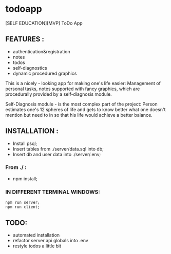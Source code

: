 # todoapp
[SELF EDUCATION][MVP] ToDo App

## FEATURES : 
- authentication&registration    
- notes
- todos
- self-diagnostics
- dynamic procedured graphics

This is a nicely - looking app for making one's life easier:
Management of personal tasks, notes supported with fancy graphics, 
which are procedurally provided by a self-diagnosis module.

Self-Diagnosis module - is the most complex part of the project:
Person estimates one's 12 spheres of life and gets to know better
what one doesn't mention but need to in so that his life would achieve
a better balance.

## INSTALLATION :
- Install psql; 
- Insert tables from ./server/data.sql into db;
- Insert db and user data into ./server/.env;
### From ./ :
- npm install;
### IN DIFFERENT TERMINAL WINDOWS:
```
npm run server;
npm run client;
```
## TODO:
- automated installation
- refactor server api globals into .env
- restyle todos a little bit